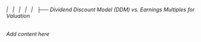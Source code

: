 ###### |   |   |   |   |   ├── Dividend Discount Model (DDM) vs. Earnings Multiples for Valuation

*Add content here*